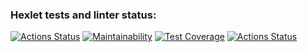 ### Hexlet tests and linter status:
[![Actions Status](https://github.com/Allexxandr/python-project-lvl2/workflows/hexlet-check/badge.svg)](https://github.com/Allexxandr/python-project-lvl2/actions)
[![Maintainability](https://api.codeclimate.com/v1/badges/ceb88b115121369caaa9/maintainability)](https://codeclimate.com/github/Allexxandr/python-project-lvl2/maintainability)
[![Test Coverage](https://api.codeclimate.com/v1/badges/ceb88b115121369caaa9/test_coverage)](https://codeclimate.com/github/Allexxandr/python-project-lvl2/test_coverage)
[![Actions Status](https://github.com/Allexxandr/python-project-lvl2/workflows/mycheck/badge.svg)](https://github.com/Allexxandr/python-project-lvl1/actions)